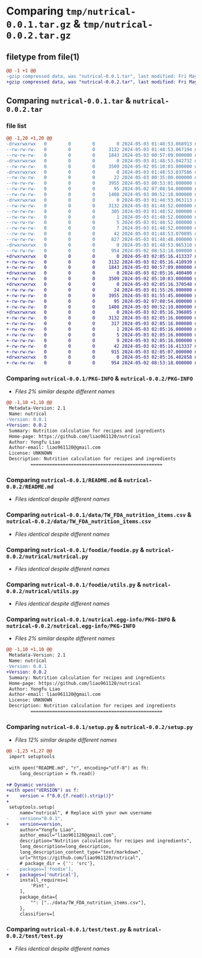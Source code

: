 # Comparing `tmp/nutrical-0.0.1.tar.gz` & `tmp/nutrical-0.0.2.tar.gz`

## filetype from file(1)

```diff
@@ -1 +1 @@
-gzip compressed data, was "nutrical-0.0.1.tar", last modified: Fri May  3 01:48:53 2024, max compression
+gzip compressed data, was "nutrical-0.0.2.tar", last modified: Fri May  3 02:05:16 2024, max compression
```

## Comparing `nutrical-0.0.1.tar` & `nutrical-0.0.2.tar`

### file list

```diff
@@ -1,20 +1,20 @@
-drwxrwxrwx   0        0        0        0 2024-05-03 01:48:53.068913 nutrical-0.0.1/
--rw-rw-rw-   0        0        0     3132 2024-05-03 01:48:53.067194 nutrical-0.0.1/PKG-INFO
--rw-rw-rw-   0        0        0     1843 2024-05-03 00:57:09.000000 nutrical-0.0.1/README.md
-drwxrwxrwx   0        0        0        0 2024-05-03 01:48:53.042732 nutrical-0.0.1/data/
--rw-rw-rw-   0        0        0     3509 2024-05-02 05:10:03.000000 nutrical-0.0.1/data/TW_FDA_nutrition_items.csv
-drwxrwxrwx   0        0        0        0 2024-05-03 01:48:53.037586 nutrical-0.0.1/foodie/
--rw-rw-rw-   0        0        0       22 2024-05-03 00:35:00.000000 nutrical-0.0.1/foodie/__init__.py
--rw-rw-rw-   0        0        0     3955 2024-05-03 00:53:01.000000 nutrical-0.0.1/foodie/foodie.py
--rw-rw-rw-   0        0        0       95 2024-05-02 07:08:54.000000 nutrical-0.0.1/foodie/taiwan-fda.py
--rw-rw-rw-   0        0        0     1408 2024-05-03 00:52:10.000000 nutrical-0.0.1/foodie/utils.py
-drwxrwxrwx   0        0        0        0 2024-05-03 01:48:53.063113 nutrical-0.0.1/nutrical.egg-info/
--rw-rw-rw-   0        0        0     3132 2024-05-03 01:48:52.000000 nutrical-0.0.1/nutrical.egg-info/PKG-INFO
--rw-rw-rw-   0        0        0      305 2024-05-03 01:48:52.000000 nutrical-0.0.1/nutrical.egg-info/SOURCES.txt
--rw-rw-rw-   0        0        0        1 2024-05-03 01:48:52.000000 nutrical-0.0.1/nutrical.egg-info/dependency_links.txt
--rw-rw-rw-   0        0        0        5 2024-05-03 01:48:52.000000 nutrical-0.0.1/nutrical.egg-info/requires.txt
--rw-rw-rw-   0        0        0        7 2024-05-03 01:48:52.000000 nutrical-0.0.1/nutrical.egg-info/top_level.txt
--rw-rw-rw-   0        0        0       42 2024-05-03 01:48:53.070895 nutrical-0.0.1/setup.cfg
--rw-rw-rw-   0        0        0      827 2024-05-03 01:48:48.000000 nutrical-0.0.1/setup.py
-drwxrwxrwx   0        0        0        0 2024-05-03 01:48:53.065310 nutrical-0.0.1/test/
--rw-rw-rw-   0        0        0      954 2024-05-02 08:53:18.000000 nutrical-0.0.1/test/test.py
+drwxrwxrwx   0        0        0        0 2024-05-03 02:05:16.413337 nutrical-0.0.2/
+-rw-rw-rw-   0        0        0     3132 2024-05-03 02:05:16.410939 nutrical-0.0.2/PKG-INFO
+-rw-rw-rw-   0        0        0     1843 2024-05-03 00:57:09.000000 nutrical-0.0.2/README.md
+drwxrwxrwx   0        0        0        0 2024-05-03 02:05:16.400400 nutrical-0.0.2/data/
+-rw-rw-rw-   0        0        0     3509 2024-05-02 05:10:03.000000 nutrical-0.0.2/data/TW_FDA_nutrition_items.csv
+drwxrwxrwx   0        0        0        0 2024-05-03 02:05:16.370548 nutrical-0.0.2/nutrical/
+-rw-rw-rw-   0        0        0       24 2024-05-03 01:55:26.000000 nutrical-0.0.2/nutrical/__init__.py
+-rw-rw-rw-   0        0        0     3955 2024-05-03 01:55:45.000000 nutrical-0.0.2/nutrical/nutrical.py
+-rw-rw-rw-   0        0        0       95 2024-05-02 07:08:54.000000 nutrical-0.0.2/nutrical/taiwan-fda.py
+-rw-rw-rw-   0        0        0     1408 2024-05-03 00:52:10.000000 nutrical-0.0.2/nutrical/utils.py
+drwxrwxrwx   0        0        0        0 2024-05-03 02:05:16.396805 nutrical-0.0.2/nutrical.egg-info/
+-rw-rw-rw-   0        0        0     3132 2024-05-03 02:05:16.000000 nutrical-0.0.2/nutrical.egg-info/PKG-INFO
+-rw-rw-rw-   0        0        0      317 2024-05-03 02:05:16.000000 nutrical-0.0.2/nutrical.egg-info/SOURCES.txt
+-rw-rw-rw-   0        0        0        1 2024-05-03 02:05:16.000000 nutrical-0.0.2/nutrical.egg-info/dependency_links.txt
+-rw-rw-rw-   0        0        0        5 2024-05-03 02:05:16.000000 nutrical-0.0.2/nutrical.egg-info/requires.txt
+-rw-rw-rw-   0        0        0        9 2024-05-03 02:05:16.000000 nutrical-0.0.2/nutrical.egg-info/top_level.txt
+-rw-rw-rw-   0        0        0       42 2024-05-03 02:05:16.413337 nutrical-0.0.2/setup.cfg
+-rw-rw-rw-   0        0        0      915 2024-05-03 02:05:07.000000 nutrical-0.0.2/setup.py
+drwxrwxrwx   0        0        0        0 2024-05-03 02:05:16.402858 nutrical-0.0.2/test/
+-rw-rw-rw-   0        0        0      954 2024-05-02 08:53:18.000000 nutrical-0.0.2/test/test.py
```

### Comparing `nutrical-0.0.1/PKG-INFO` & `nutrical-0.0.2/PKG-INFO`

 * *Files 2% similar despite different names*

```diff
@@ -1,10 +1,10 @@
 Metadata-Version: 2.1
 Name: nutrical
-Version: 0.0.1
+Version: 0.0.2
 Summary: Nutrition calculation for recipes and ingredients
 Home-page: https://github.com/liao961120/nutrical
 Author: Yongfu Liao
 Author-email: liao961120@gmail.com
 License: UNKNOWN
 Description: Nutrition calculation for recipes and ingredients
         =================================================
```

### Comparing `nutrical-0.0.1/README.md` & `nutrical-0.0.2/README.md`

 * *Files identical despite different names*

### Comparing `nutrical-0.0.1/data/TW_FDA_nutrition_items.csv` & `nutrical-0.0.2/data/TW_FDA_nutrition_items.csv`

 * *Files identical despite different names*

### Comparing `nutrical-0.0.1/foodie/foodie.py` & `nutrical-0.0.2/nutrical/nutrical.py`

 * *Files identical despite different names*

### Comparing `nutrical-0.0.1/foodie/utils.py` & `nutrical-0.0.2/nutrical/utils.py`

 * *Files identical despite different names*

### Comparing `nutrical-0.0.1/nutrical.egg-info/PKG-INFO` & `nutrical-0.0.2/nutrical.egg-info/PKG-INFO`

 * *Files 2% similar despite different names*

```diff
@@ -1,10 +1,10 @@
 Metadata-Version: 2.1
 Name: nutrical
-Version: 0.0.1
+Version: 0.0.2
 Summary: Nutrition calculation for recipes and ingredients
 Home-page: https://github.com/liao961120/nutrical
 Author: Yongfu Liao
 Author-email: liao961120@gmail.com
 License: UNKNOWN
 Description: Nutrition calculation for recipes and ingredients
         =================================================
```

### Comparing `nutrical-0.0.1/setup.py` & `nutrical-0.0.2/setup.py`

 * *Files 12% similar despite different names*

```diff
@@ -1,23 +1,27 @@
 import setuptools
 
 with open("README.md", "r", encoding="utf-8") as fh:
     long_description = fh.read()
 
+# Dynamic version
+with open("VERSION") as f:
+    version = f"0.0.{f.read().strip()}"
+
 setuptools.setup(
     name="nutrical", # Replace with your own username
-    version="0.0.1",
+    version=version,
     author="Yongfu Liao",
     author_email="liao961120@gmail.com",
     description="Nutrition calculation for recipes and ingredients",
     long_description=long_description,
     long_description_content_type="text/markdown",
     url="https://github.com/liao961120/nutrical",
     # package_dir = {'': 'src'},
-    packages=['foodie'],
+    packages=['nutrical'],
     install_requires=[
         'Pint',
     ],
     package_data={
         "": ["../data/TW_FDA_nutrition_items.csv"],
     },
     classifiers=[
```

### Comparing `nutrical-0.0.1/test/test.py` & `nutrical-0.0.2/test/test.py`

 * *Files identical despite different names*

